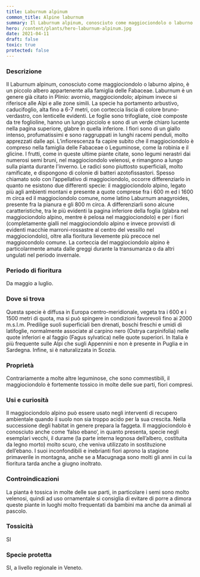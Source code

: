 ```yaml
---
title: Laburnum alpinum
common_title: Alpine laburnum
summary: Il Laburnum alpinum, conosciuto come maggiociondolo o laburno alpino, è un piccolo albero appartenente alla famiglia delle Fabaceae.
hero: /content/plants/hero-laburnum-alpinum.jpg
date: 2021-04-11
draft: false
toxic: true
protected: false
---
```

### Descrizione
Il Laburnum alpinum, conosciuto come maggiociondolo o laburno alpino, è un piccolo albero appartenente alla famiglia delle Fabaceae.
Laburnum è un genere già citato in Plinio: avornio, maggiociondolo; alpinum invece si riferisce alle Alpi e alle zone simili.
La specie ha portamento arbustivo, caducifoglio, alta fino a 6-7 metri, con corteccia liscia di colore bruno-verdastro, con lenticelle evidenti. Le foglie sono trifogliate, cioè composte da tre foglioline, hanno un lungo picciolo e sono di un verde chiaro lucente nella pagina superiore, glabre in quella inferiore. I fiori sono di un giallo intenso, profumatissimi e sono raggruppati in lunghi racemi penduli, molto apprezzati dalle api. L’infiorescenza fa capire subito che il maggiociondolo è compreso nella famiglia delle Fabaceae o Leguminose, come la robinia e il glicine.
I frutti, come in queste ultime piante citate, sono legumi nerastri dai numerosi semi bruni, nel maggiociondolo velenosi, e rimangono a lungo sulla pianta durante l'inverno. Le radici sono piuttosto superficiali, molto ramificate, e dispongono di colonie di batteri azotofissastori.
Spesso chiamato solo con l’appellativo di maggiociondolo, occorre differenziarlo in quanto ne esistono due differenti specie: il maggiociondolo alpino, legato più agli ambienti montani e presente a quote comprese fra i 600 m ed i 1600 m circa ed il maggiociondolo comune, nome latino Laburnum anagyroides, presente fra la pianura e gli 800 m circa. A differenziarli sono alcune caratteristiche, tra le più evidenti la pagina inferiore della foglia (glabra nel maggiociondolo alpino, mentre è pelosa nel maggiociondolo) e per i fiori (completamente gialli nel maggiociondolo alpino e invece provvisti di evidenti macchie marroni-rossastre al centro del vessillo nel maggiociondolo), oltre alla fioritura lievemente più precoce nel maggiocondolo comune.
La corteccia del maggiociondolo alpino è particolarmente amata dalle greggi durante la transumanza o da altri ungulati nel periodo invernale.

### Periodo di fioritura
Da maggio a luglio.

### Dove si trova
Questa specie è diffusa in Europa centro-meridionale, vegeta tra i 600 e i 1500 metri di quota, ma si può spingere in condizioni favorevoli fino ai 2000 m.s.l.m.
Predilige suoli superficiali ben drenati, boschi freschi e umidi di latifoglie, normalmente associate al carpino nero (Ostrya carpinifolia) nelle quote inferiori e al faggio (Fagus sylvatica) nelle quote superiori. In Italia è più frequente sulle Alpi che sugli Appennini e non è presente in Puglia e in Sardegna.
Infine, si è naturalizzata in Scozia.

### Proprietà
Contrariamente a molte altre leguminose, che sono commestibili, il maggiociondolo è fortemente tossico in molte delle sue parti, fiori compresi.

### Usi e curiosità
Il maggiociondolo alpino può essere usato negli interventi di recupero ambientale quando il suolo non sia troppo acido per la sua crescita. Nella successione degli habitat in genere prepara la faggeta.
Il maggiociondolo è conosciuto anche come ‘falso ebano‘, in quanto presenta, specie negli esemplari vecchi, il durame (la parte interna legnosa dell’albero, costituita da legno morto) molto scuro, che veniva utilizzato in sostituzione dell’ebano.
I suoi inconfondibili e inebrianti fiori aprono la stagione primaverile in montagna, anche se a Macugnaga sono molti gli anni in cui la fioritura tarda anche a giugno inoltrato.

### Controindicazioni
La pianta è tossica in molte delle sue parti, in particolare i semi sono molto velenosi, quindi ad uso ornamentale si consiglia di evitare di porre a dimora queste piante in luoghi molto frequentati da bambini ma anche da animali al pascolo.

### Tossicità
SI

### Specie protetta
SI, a livello regionale in Veneto.
